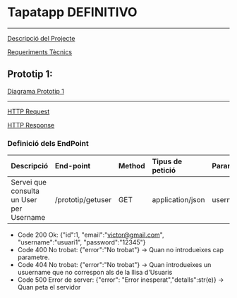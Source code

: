 # Tapatapp DEFINITIVO
---
[Descripció del Projecte](descTapatApp.md)

[Requeriments Tècnics](requerimentsTecnics.md)

## Prototip 1:
[Diagrama Prototip 1](charts/diagramaPrototip.mermaid)

---

[HTTP Request](HTTPRequest.md)

[HTTP Response](HTTPResponse.md)

### Definició dels EndPoint
| Descripció  | End-point     | Method     |Tipus de petició|Parametres|
| :---        |  :---        |  :---        |  :---         |  :---     | 
| Servei que consulta un User per Username | /prototip/getuser | GET | application/json  | username |  

- Code 200 Ok: {"id":1, "email":"victor@gmail.com", "username":"usuari1", "password":"12345"} <br>
- Code 400 No trobat: {"error":"No trobat"} -> Quan no introdueixes cap parametre. <br>
- Code 404 No trobat: {"error":"No trobat"} -> Quan introdueixes un usuername que no correspon als de la llisa d'Usuaris <br>
- Code 500 Error de server: {"error": "Error inesperat","detalls":str(e)} -> Quan peta el servidor <br>
